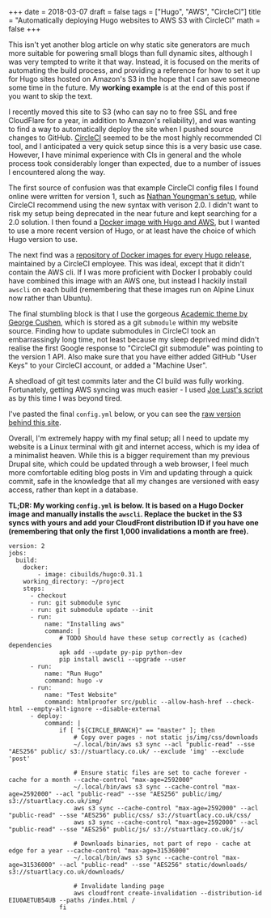 +++
date = 2018-03-07
draft = false
tags = ["Hugo", "AWS", "CircleCI"]
title = "Automatically deploying Hugo websites to AWS S3 with CircleCI"
math = false
+++

This isn't yet another blog article on why static site generators are much more suitable for powering small blogs than full dynamic sites, although I was very tempted to write it that way. Instead, it is focused on the merits of automating the build process, and providing a reference for how to set it up for Hugo sites hosted on Amazon's S3 in the hope that I can save someone some time in the future. My **working example** is at the end of this post if you want to skip the text.

I recently moved this site to S3 (who can say no to free SSL and free CloudFlare for a year, in addition to Amazon's reliability), and was wanting to find a way to automatically deploy the site when I pushed source changes to GitHub. [CircleCI](circleci.com) seemed to be the most highly recommended CI tool, and I anticipated a very quick setup since this is a very basic use case. However, I have minimal experience with CIs in general and the whole process took considerably longer than expected, due to a number of issues I encountered along the way.

The first source of confusion was that example CircleCI config files I found online were written for version 1, such as [Nathan Youngman's setup](https://github.com/nathany/hugo-deploy/blob/master/circle.yml), while CircleCI recommend using the new syntax with verison 2.0. I didn't want to risk my setup being deprecated in the near future and kept searching for a 2.0 solution. I then found a [Docker image with Hugo and AWS](https://hub.docker.com/r/cgbaker/alpine-hugo-aws/), but I wanted to use a more recent version of Hugo, or at least have the choice of which Hugo version to use. 

The next find was a [repository of Docker images for every Hugo release](https://feliciano.tech/blog/introducing-docker-hugo/), maintained by a CircleCI employee. This was ideal, except that it didn't contain the AWS cli. If I was more proficient with Docker I probably could have combined this image with an AWS one, but instead I hackily install `awscli` on each build (remembering that these images run on Alpine Linux now rather than Ubuntu).

The final stumbling block is that I use the gorgeous [Academic theme by George Cushen](https:///github.com/gcushen/hugo-academic), which is stored as a git `submodule` within my website source. Finding how to update submodules in CircleCI took an embarrassingly long time, not least because my sleep deprived mind didn't realise the first Google response to "CircleCI git submodule" was pointing to the version 1 API. Also make sure that you have either added GitHub "User Keys" to your CircleCI account, or added a "Machine User". 

A shedload of git test commits later and the CI build was fully working. Fortunately, getting AWS syncing was much easier - I used [Joe Lust's script](https://lustforge.com/2016/02/28/deploy-hugo-files-to-s3/) as by this time I was beyond tired. 

I've pasted the final `config.yml` below, or you can see the [raw version behind this site](https://github.com/stulacy/personal-website/blob/master/.circleci/config.yml).

Overall, I'm extremely happy with my final setup; all I need to update my website is a Linux terminal with git and internet access, which is my idea of a minimalist heaven. While this is a bigger requirement than my previous Drupal site, which could be updated through a web browser, I feel much more comfortable editing blog posts in Vim and updating through a quick commit, safe in the knowledge that all my changes are versioned with easy access, rather than kept in a database. 

**TL;DR: My working `config.yml` is below. It is based on a Hugo Docker image and manually installs the `awscli`. Replace the bucket in the S3 syncs with yours and add your CloudFront distribution ID if you have one (remembering that only the first 1,000 invalidations a month are free).**

```
version: 2
jobs:
  build:
    docker:
        - image: cibuilds/hugo:0.31.1
    working_directory: ~/project
    steps:
      - checkout
      - run: git submodule sync
      - run: git submodule update --init
      - run:
          name: "Installing aws"
          command: |
              # TODO Should have these setup correctly as (cached) dependencies
              apk add --update py-pip python-dev
              pip install awscli --upgrade --user
      - run:
          name: "Run Hugo"
          command: hugo -v 
      - run:
          name: "Test Website"
          command: htmlproofer src/public --allow-hash-href --check-html --empty-alt-ignore --disable-external
      - deploy:
          command: |
              if [ "${CIRCLE_BRANCH}" == "master" ]; then
                  # Copy over pages - not static js/img/css/downloads
                  ~/.local/bin/aws s3 sync --acl "public-read" --sse "AES256" public/ s3://stuartlacy.co.uk/ --exclude 'img' --exclude 'post'

                  # Ensure static files are set to cache forever - cache for a month --cache-control "max-age=2592000"
                  ~/.local/bin/aws s3 sync --cache-control "max-age=2592000" --acl "public-read" --sse "AES256" public/img/ s3://stuartlacy.co.uk/img/
                  aws s3 sync --cache-control "max-age=2592000" --acl "public-read" --sse "AES256" public/css/ s3://stuartlacy.co.uk/css/
                  aws s3 sync --cache-control "max-age=2592000" --acl "public-read" --sse "AES256" public/js/ s3://stuartlacy.co.uk/js/
                  
                  # Downloads binaries, not part of repo - cache at edge for a year --cache-control "max-age=31536000"
                  ~/.local/bin/aws s3 sync --cache-control "max-age=31536000" --acl "public-read" --sse "AES256" static/downloads/ s3://stuartlacy.co.uk/downloads/

                  # Invalidate landing page
                  aws cloudfront create-invalidation --distribution-id EIU0AETUB54UB --paths /index.html /
              fi
```


